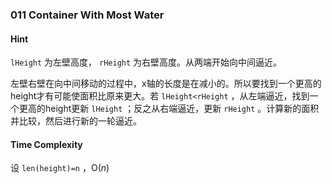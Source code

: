### 011 Container With Most Water

#### Hint

`lHeight` 为左壁高度， `rHeight` 为右壁高度。从两端开始向中间逼近。

左壁右壁在向中间移动的过程中，x轴的长度是在减小的。所以要找到一个更高的height才有可能使面积比原来更大。若 `lHeight<rHeight` ，从左端逼近，找到一个更高的height更新 `lHeight` ；反之从右端逼近，更新  `rHeight` 。计算新的面积并比较，然后进行新的一轮逼近。

#### Time Complexity

设 `len(height)=n` ，O($n$)

